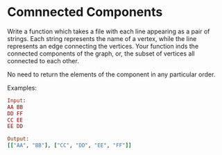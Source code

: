 # Comnnected Components

Write a function which takes a file with each line appearing as a pair of strings.  Each string represents the name of a vertex, while the line represents an edge connecting the vertices.  Your function inds the connected components of the graph, or, the subset of vertices all connected to each other.  

No need to return the elements of the component in any particular order. 

Examples:

```rb
Input: 
AA BB
DD FF
CC EE
EE DD

Output: 
[["AA", "BB"], ["CC", "DD", "EE", "FF"]]
```